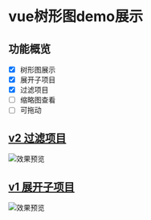 
# vue树形图demo展示

## 功能概览
* [X] 树形图展示
* [X] 展开子项目
* [X] 过滤项目
* [ ] 缩略图查看
* [ ] 可拖动

## [v2 过滤项目](https://laomu1988.github.io/demo-vue-tree/v2/index.html)
![效果预览](https://laomu1988.github.io/demo-vue-tree/img/v2.png)

## [v1 展开子项目](https://laomu1988.github.io/demo-vue-tree/v1/index.html)
![效果预览](https://laomu1988.github.io/demo-vue-tree/img/tree.png)
